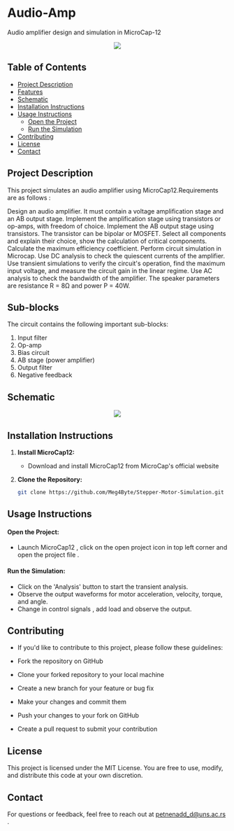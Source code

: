 # Audio-Amp
Audio amplifier design and simulation in MicroCap-12 

<p align="center">
  <img src="https://github.com/Meg4Byte/Audio-Amp/assets/121357383/06ed1c49-b9c9-40ae-8fb3-c6125215c91d">
</p>

## Table of Contents

- [Project Description](#project-description)
- [Features](#features)
- [Schematic](#schematic)
- [Installation Instructions](#installation-instructions)
- [Usage Instructions](#usage-instructions)
   - [Open the Project](#open-the-project)
   - [Run the Simulation](#run-the-simulation)
- [Contributing](#contributing)
- [License](#license)
- [Contact](#contact)
  
## Project Description

This project simulates an audio amplifier using MicroCap12.Requirements are as follows : 

Design an audio amplifier. It must contain a voltage amplification stage and an AB output stage. Implement the amplification stage using transistors or op-amps, with freedom of choice. Implement the AB output stage using transistors. The transistor can be bipolar or MOSFET. Select all components and explain their choice, show the calculation of critical components. Calculate the maximum efficiency coefficient. Perform circuit simulation in Microcap. Use DC analysis to check the quiescent currents of the amplifier. Use transient simulations to verify the circuit's operation, find the maximum input voltage, and measure the circuit gain in the linear regime. Use AC analysis to check the bandwidth of the amplifier. The speaker parameters are resistance R = 8Ω and power P = 40W.

## Sub-blocks

The circuit contains the following important sub-blocks:

1. Input filter
2. Op-amp
3. Bias circuit
4. AB stage (power amplifier)
5. Output filter
6. Negative feedback

## Schematic 


<p align="center">
  <img src="https://github.com/Meg4Byte/Audio-Amp/assets/121357383/4b6435d9-10c4-4822-9e3d-7681a68e7ca5">
</p>



## Installation Instructions

1. **Install MicroCap12:**
   - Download and install MicroCap12 from MicroCap's official website

2. **Clone the Repository:**
   ```bash
   git clone https://github.com/Meg4Byte/Stepper-Motor-Simulation.git

## Usage Instructions

 #### Open the Project:
   - Launch MicroCap12 , click on the open project icon in top left corner and open the project file .

 #### Run the Simulation:
   - Click on the 'Analysis' button to start the transient analysis.
   - Observe the output waveforms for motor acceleration, velocity, torque, and angle.
   - Change in control signals , add load and observe the output.

## Contributing

 - If you'd like to contribute to this project, please follow these guidelines:
 
 - Fork the repository on GitHub
 
 - Clone your forked repository to your local machine
 
 - Create a new branch for your feature or bug fix
 
 - Make your changes and commit them
 
 - Push your changes to your fork on GitHub
 
 - Create a pull request to submit your contribution
 
## License 

This project is licensed under the MIT License. You are free to use, modify, and distribute this code at your own discretion.

## Contact

For questions or feedback, feel free to reach out at petnenadd_d@uns.ac.rs .

